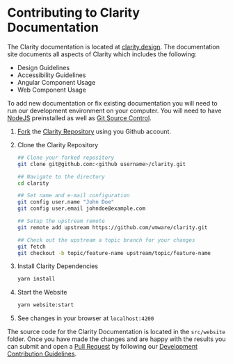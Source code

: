 # Contributing to Clarity Documentation

The Clarity documentation is located at [clarity.design](https://clarity.design).
The documentation site documents all aspects of Clarity which includes the following:

- Design Guidelines
- Accessibility Guidelines
- Angular Component Usage
- Web Component Usage

To add new documentation or fix existing documentation you will need to run
our development environment on your computer. You will need to have
[NodeJS](https://nodejs.org) preinstalled as well as [Git Source Control](https://git-scm.com/).

1.  [Fork](https://help.github.com/en/github/getting-started-with-github/fork-a-repo)
    the [Clarity Repository](https://github.com/vmware/clarity) using you Github
    account.

2.  Clone the Clarity Repository

    ```bash
    ## Clone your forked repository
    git clone git@github.com:<github username>/clarity.git

    ## Navigate to the directory
    cd clarity

    ## Set name and e-mail configuration
    git config user.name "John Doe"
    git config user.email johndoe@example.com

    ## Setup the upstream remote
    git remote add upstream https://github.com/vmware/clarity.git

    ## Check out the upstream a topic branch for your changes
    git fetch
    git checkout -b topic/feature-name upstream/topic/feature-name
    ```

3.  Install Clarity Dependencies

    ```bash
    yarn install
    ```

4.  Start the Website

    ```bash
    yarn website:start
    ```

5.  See changes in your browser at `localhost:4200`

The source code for the Clarity Documentation is located in the `src/website` folder.
Once you have made the changes and are happy with the results you can submit and
open a [Pull Request](https://help.github.com/en/github/collaborating-with-issues-and-pull-requests/about-pull-requests)
by following our [Development Contribution Guidelines](/docs/CONTRIBUTING_DEVELOPMENT.md).
